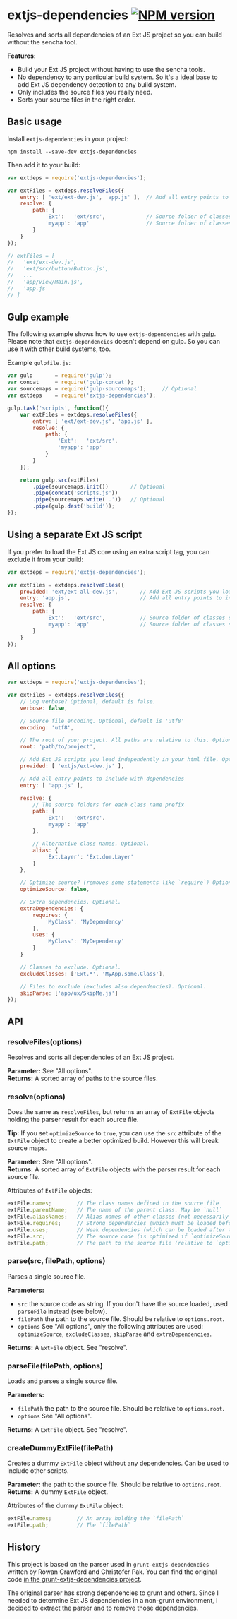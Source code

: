 extjs-dependencies [![NPM version][npm-image]][npm-url]
==================

Resolves and sorts all dependencies of an Ext JS project so you can build without the sencha tool.

**Features:**

  - Build your Ext JS project without having to use the sencha tools.
  - No dependency to any particular build system. So it's a ideal base to add Ext JS dependency
detection to any build system.
  - Only includes the source files you really need.
  - Sorts your source files in the right order.


Basic usage
-----------

Install `extjs-dependencies` in your project:

    npm install --save-dev extjs-dependencies

Then add it to your build:

~~~javascript
var extdeps = require('extjs-dependencies');

var extFiles = extdeps.resolveFiles({
    entry: [ 'ext/ext-dev.js', 'app.js' ],  // Add all entry points to include with dependencies
    resolve: {
        path: {
            'Ext':   'ext/src',             // Source folder of classes starting with `Ext.`
            'myapp': 'app'                  // Source folder of classes starting with `myapp.`
        }
    }
});

// extFiles = [
//   'ext/ext-dev.js',
//   'ext/src/button/Button.js',
//   ...
//   'app/view/Main.js',
//   'app.js'
// ]
~~~


Gulp example
------------

The following example shows how to use `extjs-dependencies` with [gulp](http://gulpjs.com/).
Please note that `extjs-dependencies` doesn't depend on gulp. So you can use it with other build systems, too.

Example `gulpfile.js`:

~~~javascript
var gulp       = require('gulp');
var concat     = require('gulp-concat');
var sourcemaps = require('gulp-sourcemaps');     // Optional
var extdeps    = require('extjs-dependencies');

gulp.task('scripts', function(){
    var extFiles = extdeps.resolveFiles({
        entry: [ 'ext/ext-dev.js', 'app.js' ],
        resolve: {
            path: {
                'Ext':   'ext/src',
                'myapp': 'app'
            }
        }
    });

    return gulp.src(extFiles)
        .pipe(sourcemaps.init())       // Optional
        .pipe(concat('scripts.js'))
        .pipe(sourcemaps.write('.'))   // Optional
        .pipe(gulp.dest('build'));
});
~~~


Using a separate Ext JS script
------------------------------

If you prefer to load the Ext JS core using an extra script tag, you can exclude it from your build:

~~~javascript
var extdeps = require('extjs-dependencies');

var extFiles = extdeps.resolveFiles({
    provided: 'ext/ext-all-dev.js',       // Add Ext JS scripts you load independently in your html file
    entry: 'app.js',                      // Add all entry points to include with dependencies
    resolve: {
        path: {
            'Ext':   'ext/src',           // Source folder of classes starting with `Ext.`
            'myapp': 'app'                // Source folder of classes starting with `myapp.`
        }
    }
});
~~~


All options
-----------

~~~javascript
var extdeps = require('extjs-dependencies');

var extFiles = extdeps.resolveFiles({
    // Log verbose? Optional, default is false.
    verbose: false,

    // Source file encoding. Optional, default is 'utf8'
    encoding: 'utf8',

    // The root of your project. All paths are relative to this. Optional, default is '.'
    root: 'path/to/project',

    // Add Ext JS scripts you load independently in your html file. Optional.
    provided: [ 'extjs/ext-dev.js' ],

    // Add all entry points to include with dependencies
    entry: [ 'app.js' ],

    resolve: {
        // The source folders for each class name prefix
        path: {
            'Ext':   'ext/src',
            'myapp': 'app'
        },

        // Alternative class names. Optional.
        alias: {
            'Ext.Layer': 'Ext.dom.Layer'
        }
    },

    // Optimize source? (removes some statements like `require`) Optional, default is false.
    optimizeSource: false,

    // Extra dependencies. Optional.
    extraDependencies: {
        requires: {
            'MyClass': 'MyDependency'
        },
        uses: {
            'MyClass': 'MyDependency'
        }
    }

    // Classes to exclude. Optional.
    excludeClasses: ['Ext.*', 'MyApp.some.Class'],

    // Files to exclude (excludes also dependencies). Optional.
    skipParse: ['app/ux/SkipMe.js']
});
~~~


API
---

### resolveFiles(options)

Resolves and sorts all dependencies of an Ext JS project.

**Parameter:** See "All options".  
**Returns:** A sorted array of paths to the source files.


### resolve(options)

Does the same as `resolveFiles`, but returns an array of `ExtFile` objects holding the parser result for each source file.

**Tip:** If you set `optimizeSource` to `true`, you can use the `src` attribute of the `ExtFile` object to create a better optimized build. However this will break source maps.

**Parameter:** See "All options".  
**Returns:** A sorted array of `ExtFile` objects with the parser result for each source file.

Attributes of `ExtFile` objects:

~~~javascript
extFile.names;        // The class names defined in the source file
extFile.parentName;   // The name of the parent class. May be `null`
extFile.aliasNames;   // Alias names of other classes (not necessarily defined in this source file)
extFile.requires;     // Strong dependencies (which must be loaded before this source file)
extFile.uses;         // Weak dependencies (which can be loaded after this source file)
extFile.src;          // The source code (is optimized if `optimizeSource` is `true`)
extFile.path;         // The path to the source file (relative to `options.root`)
~~~


### parse(src, filePath, options)

Parses a single source file.

**Parameters:**

  - `src` the source code as string. If you don't have the source loaded, used `parseFile` instead (see below).
  - `filePath` the path to the source file. Should be relative to `options.root`.
  - `options` See "All options", only the following attributes are used: `optimizeSource`, `excludeClasses`, `skipParse` and `extraDependencies`.
  
**Returns:** A `ExtFile` object. See "resolve".



### parseFile(filePath, options)

Loads and parses a single source file.

**Parameters:**

  - `filePath` the path to the source file. Should be relative to `options.root`.
  - `options` See "All options".
  
**Returns:** A `ExtFile` object. See "resolve".



### createDummyExtFile(filePath)

Creates a dummy `ExtFile` object without any dependencies. Can be used to include other scripts.

**Parameter:** the path to the source file. Should be relative to `options.root`.  
**Returns:** A dummy `ExtFile` object.

Attributes of the dummy `ExtFile` object:

~~~javascript
extFile.names;        // An array holding the `filePath`
extFile.path;         // The `filePath`
~~~



History
-------

This project is based on the parser used in `grunt-extjs-dependencies` written by Rowan Crawford and Christofer Pak.
You can find the original code [in the grunt-extjs-dependencies project](https://github.com/cpak/grunt-extjs-dependencies/blob/master/tasks/lib/parser.js).

The original parser has strong dependencies to grunt and others. Since I needed to determine Ext JS dependencies in a
non-grunt environment, I decided to extract the parser and to remove those dependencies.


[npm-url]: https://www.npmjs.com/package/extjs-dependencies
[npm-image]: https://img.shields.io/npm/v/extjs-dependencies.svg
